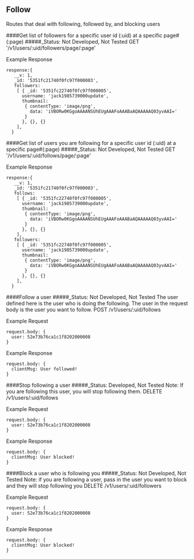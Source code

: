 
Follow
----------------------
Routes that deal with following, followed by, and blocking users

####Get list of followers for a specific user id (:uid) at a specific page#(:page)
#####_Status: Not Developed, Not Tested
GET '/v1/users/:uid/followers/page/:page'

Example Response
```
response:{
   __v: 1,
   _id: '5351fc21740f0fc97f000003',
   followers:
    [ { _id: '5351fc22740f0fc97f000005',
      username: 'jack1985739000update',
      thumbnail:
       { contentType: 'image/png',
         data: 'iVBORw0KGgoAAAANSUhEUgAAAFoAAABaAQAAAAAQ03yvAAI=' 
       } 
      }, {}, {} 
    ],
  }
```

####Get list of users you are following for a specific user id (:uid) at a specific page#(:page)
#####_Status: Not Developed, Not Tested
GET '/v1/users/:uid/follows/page/:page'

Example Response
```
response:{
   __v: 1,
   _id: '5351fc21740f0fc97f000003',
   follows:
    [ { _id: '5351fc22740f0fc97f000005',
      username: 'jack1985739000update',
      thumbnail:
       { contentType: 'image/png',
         data: 'iVBORw0KGgoAAAANSUhEUgAAAFoAAABaAQAAAAAQ03yvAAI=' 
       } 
      }, {}, {} 
    ],
   followers:
    [ { _id: '5351fc22740f0fc97f000005',
      username: 'jack1985739000update',
      thumbnail:
       { contentType: 'image/png',
         data: 'iVBORw0KGgoAAAANSUhEUgAAAFoAAABaAQAAAAAQ03yvAAI=' 
       } 
      }, {}, {} 
    ],
  }
```

####Follow a user
#####_Status: Not Developed, Not Tested
The user defined here is the user who is doing the following. The user in the request
body is the user you want to follow.
POST /v1/users/:uid/follows

Example Request
```
request.body: {
  user: 52e73b76ca1c1f8202000008
}
```
Example Response
```
request.body: {
  clientMsg: User followed!
}
```

####Stop following a user
#####_Status: Developed, Not Tested
Note: If you are following this user, you will stop following them.
DELETE /v1/users/:uid/follows

Example Request
```
request.body: {
  user: 52e73b76ca1c1f8202000008
}
```
Example Response
```
request.body: {
  clientMsg: User blocked!
}
```

####Block a user who is following you
#####_Status: Not Developed, Not Tested
Note: if you are following a user, pass in the user you want to block and they will stop following you
DELETE /v1/users/:uid/followers

Example Request
```
request.body: {
  user: 52e73b76ca1c1f8202000008
}
```
Example Response
```
request.body: {
  clientMsg: User blocked!
}
```

